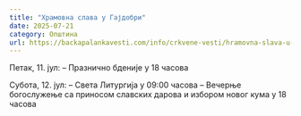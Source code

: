 ```yaml
---
title: "Храмовна слава у Гајдобри"
date: 2025-07-21
category: Општина
url: https://backapalankavesti.com/info/crkvene-vesti/hramovna-slava-u-gajdobri-2/
---
```


Петак, 11. јул:
– Празнично бденије у 18 часова

Субота, 12. јул:
– Света Литургија у 09:00 часова
– Вечерње богослужење са приносом славских дарова и избором новог кума у 18 часова
